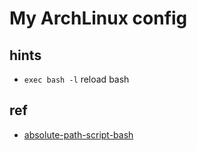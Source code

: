 # My ArchLinux config

## hints

- `exec bash -l` reload bash

## ref

- [absolute-path-script-bash](https://linuxhint.com/absolute-path-script-bash/)
